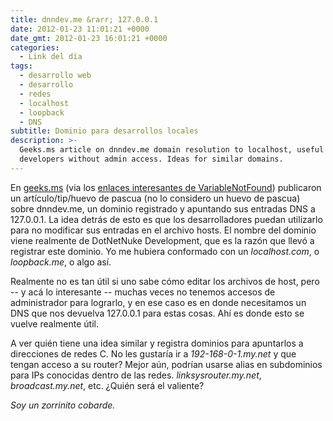 ```yaml
---
title: dnndev.me &rarr; 127.0.0.1
date: 2012-01-23 11:01:21 +0000
date_gmt: 2012-01-23 16:01:21 +0000
categories:
  - Link del día
tags:
  - desarrollo web
  - desarrollo
  - redes
  - localhost
  - loopback
  - DNS
subtitle: Dominio para desarrollos locales
description: >-
  Geeks.ms article on dnndev.me domain resolution to localhost, useful for
  developers without admin access. Ideas for similar domains.
---
```



En [geeks.ms](http://geeks.ms/blogs/davidjrh/archive/2011/12/28/tip-un-huevo-de-pascua-llamado-dnndev-me.aspx) (via los [enlaces interesantes de VariableNotFound](http://www.variablenotfound.com/2012/01/enlaces-interesantes-66.html)) publicaron un artículo/tip/huevo de pascua (no lo considero un huevo de pascua) sobre dnndev.me, un dominio registrado y apuntando sus entradas DNS a 127.0.0.1. La idea detrás de esto es que los desarrolladores puedan utilizarlo para no modificar sus entradas en el archivo hosts. El nombre del dominio viene realmente de DotNetNuke Development, que es la razón que llevó a registrar este dominio. Yo me hubiera conformado con un _localhost.com_, o _loopback.me_, o algo así.

Realmente no es tan útil si uno sabe cómo editar los archivos de host, pero  -- y acá lo interesante -- muchas veces no tenemos accesos de administrador para lograrlo, y en ese caso es en donde necesitamos un DNS que nos devuelva 127.0.0.1 para estas cosas. Ahí es donde esto se vuelve realmente útil.

A ver quién tiene una idea similar y registra dominios para apuntarlos a direcciones de redes C. No les gustaría ir a _192-168-0-1.my.net_ y que tengan acceso a su router? Mejor aún, podrían usarse alias en subdominios para IPs conocidas dentro de las redes. _linksysrouter.my.net_, _broadcast.my.net_, etc.  ¿Quién será el valiente?

_Soy un zorrinito cobarde._
